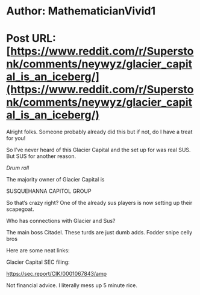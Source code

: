 # Author: MathematicianVivid1
# Post URL: [https://www.reddit.com/r/Superstonk/comments/neywyz/glacier_capital_is_an_iceberg/](https://www.reddit.com/r/Superstonk/comments/neywyz/glacier_capital_is_an_iceberg/)


Alright folks. Someone probably already did this but if not, do I have a treat for you!

So I’ve never heard of this Glacier Capital and the set up for was real SUS. But SUS for another reason.

*Drum roll*

The majority owner of Glacier Capital is 

SUSQUEHANNA CAPITOL GROUP

So that’s crazy right? One of the already sus players is now setting up their scapegoat.

Who has connections with Glacier and Sus?

The main boss Citadel. These turds are just dumb adds. Fodder snipe celly bros


Here are some neat links:

Glacier Capital SEC filing:

https://sec.report/CIK/0001067843/amp


Not financial advice. I literally mess up 5 minute rice.
